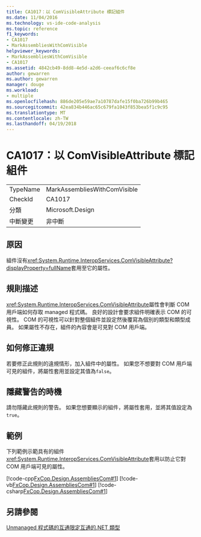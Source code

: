 ```yaml
---
title: CA1017：以 ComVisibleAttribute 標記組件
ms.date: 11/04/2016
ms.technology: vs-ide-code-analysis
ms.topic: reference
f1_keywords:
- CA1017
- MarkAssembliesWithComVisible
helpviewer_keywords:
- MarkAssembliesWithComVisible
- CA1017
ms.assetid: 4842cb49-8dd8-4e5d-a2d6-ceeaf6c6cf8e
author: gewarren
ms.author: gewarren
manager: douge
ms.workload:
- multiple
ms.openlocfilehash: 886de205e59ae7a10787dafe15f0ba726b99b465
ms.sourcegitcommit: 42ea834b446ac65c679fa1043f853bea5f1c9c95
ms.translationtype: MT
ms.contentlocale: zh-TW
ms.lasthandoff: 04/19/2018
---
```

# <a name="ca1017-mark-assemblies-with-comvisibleattribute"></a>CA1017：以 ComVisibleAttribute 標記組件
|||
|-|-|
|TypeName|MarkAssembliesWithComVisible|
|CheckId|CA1017|
|分類|Microsoft.Design|
|中斷變更|非中斷|

## <a name="cause"></a>原因
 組件沒有<xref:System.Runtime.InteropServices.ComVisibleAttribute?displayProperty=fullName>套用至它的屬性。

## <a name="rule-description"></a>規則描述
 <xref:System.Runtime.InteropServices.ComVisibleAttribute>屬性會判斷 COM 用戶端如何存取 managed 程式碼。 良好的設計會要求組件明確表示 COM 的可視性。 COM 的可視性可以針對整個組件並設定然後覆寫為個別的類型和類型成員。 如果屬性不存在，組件的內容會是可見對 COM 用戶端。

## <a name="how-to-fix-violations"></a>如何修正違規
 若要修正此規則的違規情形，加入組件中的屬性。 如果您不想要對 COM 用戶端可見的組件，將屬性套用並設定其值為`false`。

## <a name="when-to-suppress-warnings"></a>隱藏警告的時機
 請勿隱藏此規則的警告。 如果您想要顯示的組件，將屬性套用，並將其值設定為`true`。

## <a name="example"></a>範例
 下列範例示範具有的組件<xref:System.Runtime.InteropServices.ComVisibleAttribute>套用以防止它對 COM 用戶端可見的屬性。

 [!code-cpp[FxCop.Design.AssembliesCom#1](../code-quality/codesnippet/CPP/ca1017-mark-assemblies-with-comvisibleattribute_1.cpp)]
 [!code-vb[FxCop.Design.AssembliesCom#1](../code-quality/codesnippet/VisualBasic/ca1017-mark-assemblies-with-comvisibleattribute_1.vb)]
 [!code-csharp[FxCop.Design.AssembliesCom#1](../code-quality/codesnippet/CSharp/ca1017-mark-assemblies-with-comvisibleattribute_1.cs)]

## <a name="see-also"></a>另請參閱
 [Unmanaged 程式碼的互通](/dotnet/framework/interop/index)[限定互通的.NET 類型](/dotnet/framework/interop/qualifying-net-types-for-interoperation)